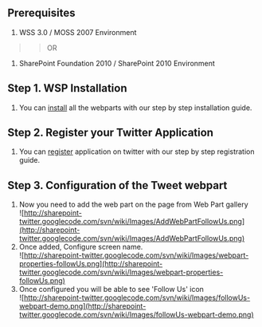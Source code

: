 ## Prerequisites ##
  1. WSS 3.0 / MOSS 2007 Environment
> > OR
  1. SharePoint Foundation 2010 / SharePoint 2010 Environment
## Step 1. WSP Installation ##
  1. You can [install](Installation.md) all the webparts with our step by step installation guide.

## Step 2. Register your Twitter Application ##
  1. You can [register](ApplicationRegistrationTwitter.md) application on twitter with our step by step registration guide.

## Step 3. Configuration of the Tweet webpart ##

  1. Now you need to add the web part on the page from Web Part gallery <br /> ![http://sharepoint-twitter.googlecode.com/svn/wiki/Images/AddWebPartFollowUs.png](http://sharepoint-twitter.googlecode.com/svn/wiki/Images/AddWebPartFollowUs.png)
  1. Once added, Configure screen name.<br /> ![http://sharepoint-twitter.googlecode.com/svn/wiki/Images/webpart-properties-followUs.png](http://sharepoint-twitter.googlecode.com/svn/wiki/Images/webpart-properties-followUs.png)
  1. Once configured you will be able to see 'Follow Us' icon <br /> ![http://sharepoint-twitter.googlecode.com/svn/wiki/Images/followUs-webpart-demo.png](http://sharepoint-twitter.googlecode.com/svn/wiki/Images/followUs-webpart-demo.png)